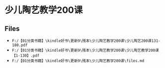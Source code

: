 # 少儿陶艺教学200课

## Files

- `F:/【01分类书籍】\kindle好书\更新9\残本\少儿陶艺教学200课\少儿陶艺200课131-180.pdf`
- `F:/【01分类书籍】\kindle好书\更新9\残本\少儿陶艺教学200课\少儿陶艺教学200课【1-130】.pdf`
- `F:/【01分类书籍】\kindle好书\更新9\残本\少儿陶艺教学200课\files.md`
